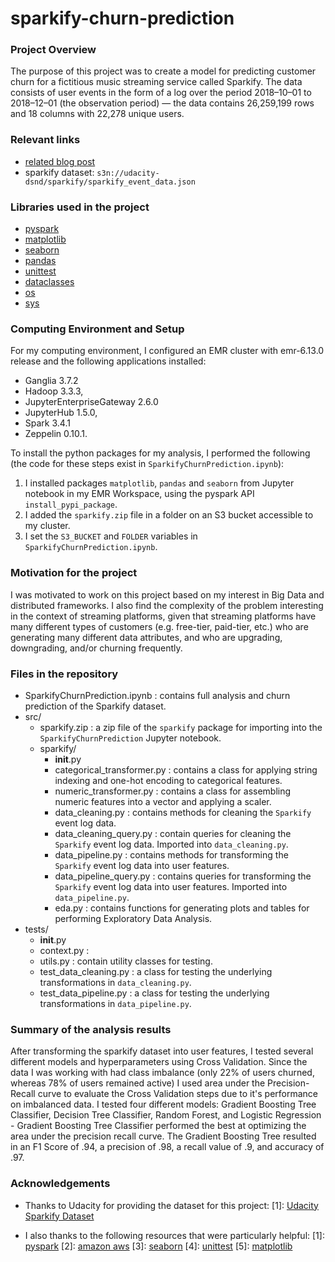 # sparkify-churn-prediction

### Project Overview
The purpose of this project was to create a model for predicting customer churn for a fictitious music streaming service called Sparkify. 
The data consists of user events in the form of a log over the period 2018–10–01 to 2018–12–01 (the observation period) — 
the data contains 26,259,199 rows and 18 columns with 22,278 unique users.

### Relevant links
- <a href="https://medium.com/@jonathan.mi.collier/churn-prediction-in-music-streaming-f5f1bd36624e">related blog post</a>
- sparkify dataset: `s3n://udacity-dsnd/sparkify/sparkify_event_data.json`

### Libraries used in the project
- <a href="https://spark.apache.org/docs/latest/api/python/index.html">pyspark</a>
- <a href="https://matplotlib.org">matplotlib</a>
- <a href="https://seaborn.pydata.org">seaborn</a>
- <a href="https://pandas.pydata.org">pandas</a>
- <a href="https://docs.python.org/3/library/unittest.html">unittest</a>
- <a href="https://docs.python.org/3/library/dataclasses.html">dataclasses</a>
- <a href="https://docs.python.org/3/library/os.html">os</a>
- <a href="https://docs.python.org/3/library/sys.html">sys</a>

### Computing Environment and Setup
For my computing environment, I configured an EMR cluster with emr-6.13.0 release and the following applications installed:
  - Ganglia 3.7.2
  - Hadoop 3.3.3,
  - JupyterEnterpriseGateway 2.6.0
  - JupyterHub 1.5.0,
  - Spark 3.4.1
  - Zeppelin 0.10.1.

To install the python packages for my analysis, I performed the following (the code for these steps exist in `SparkifyChurnPrediction.ipynb`):
1. I installed packages `matplotlib`, `pandas` and `seaborn` from Jupyter notebook in my EMR Workspace, using the pyspark API `install_pypi_package`. 
2. I added the `sparkify.zip` file in a folder on an S3 bucket accessible to my cluster. 
3. I set the `S3_BUCKET` and `FOLDER` variables in `SparkifyChurnPrediction.ipynb`.


### Motivation for the project
I was motivated to work on this project based on my interest in Big Data and distributed frameworks. I also find the complexity of the problem interesting in the context of streaming platforms, 
given that streaming platforms have many different types of customers (e.g. free-tier, paid-tier, etc.) who are generating many different data attributes, and who are upgrading, downgrading, and/or churning frequently.

### Files in the repository 
- SparkifyChurnPrediction.ipynb : contains full analysis and churn prediction of the Sparkify dataset.
- src/
  - sparkify.zip : a zip file of the `sparkify` package for importing into the `SparkifyChurnPrediction` Jupyter notebook.
  - sparkify/
    - __init__.py
    - categorical_transformer.py : contains a class for applying string indexing and one-hot encoding to categorical features.
    - numeric_transformer.py : contains a class for assembling numeric features into a vector and applying a scaler.
    - data_cleaning.py : contains methods for cleaning the `Sparkify` event log data.
    - data_cleaning_query.py : contain queries for cleaning the `Sparkify` event log data. Imported into `data_cleaning.py`.
    - data_pipeline.py : contains methods for transforming the `Sparkify` event log data into user features.
    - data_pipeline_query.py : contains queries for transforming the `Sparkify` event log data into user features. Imported into `data_pipeline.py`.
    - eda.py : contains functions for generating plots and tables for performing Exploratory Data Analysis.
- tests/
  - __init__.py
  - context.py :
  - utils.py : contain utility classes for testing.
  - test_data_cleaning.py : a class for testing the underlying transformations in `data_cleaning.py`.
  - test_data_pipeline.py : a class for testing the underlying transformations in `data_pipeline.py`.


### Summary of the analysis results 
After transforming the sparkify dataset into user features, I tested several different models and hyperparameters using Cross Validation. Since the data I was working with had class imbalance (only 22% of users churned, whereas 78% of users remained active) I used area under the Precision-Recall curve to evaluate the Cross Validation steps due to it's performance on imbalanced data. 
I tested four different models: Gradient Boosting Tree Classifier, Decision Tree Classifier, Random Forest, and Logistic Regression - Gradient Boosting Tree Classifier performed the best at optimizing the area under the precision recall curve. 
The Gradient Boosting Tree resulted in an F1 Score of .94, a precision of .98, a recall value of .9, and accuracy of .97.


### Acknowledgements
- Thanks to Udacity for providing the dataset for this project:
	[1]: <a href="s3n://udacity-dsnd/sparkify/sparkify_event_data.json">Udacity Sparkify Dataset</a>
	
- I also thanks to the following resources that were particularly helpful: 
	[1]: <a href="https://spark.apache.org/docs/latest/api/python/index.html">pyspark</a>
	[2]: <a href="https://aws.amazon.com">amazon aws</a>
	[3]: <a href="https://seaborn.pydata.org">seaborn</a>
	[4]: <a href="https://docs.python.org/3/library/unittest.html">unittest</a>
	[5]: <a href="https://matplotlib.org">matplotlib</a>

